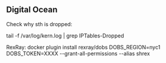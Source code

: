 
## Digital Ocean

Check why sth is dropped:

tail -f /var/log/kern.log | grep IPTables-Dropped


RexRay:
docker plugin install rexray/dobs DOBS_REGION=nyc1 DOBS_TOKEN=XXXX --grant-all-permissions  --alias shrex   